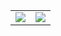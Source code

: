<table>
  <td valign="top" ><img style="float: left;" src="https://github-readme-stats.vercel.app/api?username=Arborym&show_icons=true&hide_border=false&count_private=true&include_all_commits=true&theme=chartreuse-dark"></td>
  <td valign="top"><img src="github-metrics.svg"></td>
</table>
